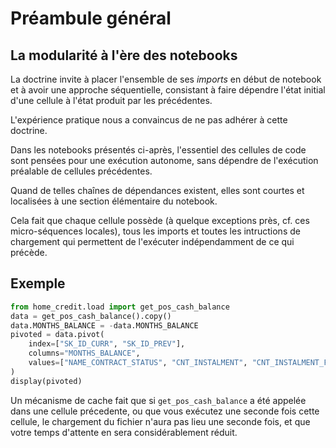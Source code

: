 # Préambule général

## La modularité à l'ère des notebooks

La doctrine invite à placer l'ensemble de ses *imports* en début de notebook et à avoir une approche séquentielle, consistant à faire dépendre l'état initial d'une cellule à l'état produit par les précédentes.

L'expérience pratique nous a convaincus de ne pas adhérer à cette doctrine.

Dans les notebooks présentés ci-après, l'essentiel des cellules de code sont pensées pour une exécution autonome, sans dépendre de l'exécution préalable de cellules précédentes.

Quand de telles chaînes de dépendances existent, elles sont courtes et localisées à une section élémentaire du notebook.

Cela fait que chaque cellule possède (à quelque exceptions près, cf. ces micro-séquences locales), tous les imports et toutes les intructions de chargement qui permettent de l'exécuter indépendamment de ce qui précède.

Exemple
-------

```Python
from home_credit.load import get_pos_cash_balance
data = get_pos_cash_balance().copy()
data.MONTHS_BALANCE = -data.MONTHS_BALANCE
pivoted = data.pivot(
    index=["SK_ID_CURR", "SK_ID_PREV"],
    columns="MONTHS_BALANCE",
    values=["NAME_CONTRACT_STATUS", "CNT_INSTALMENT", "CNT_INSTALMENT_FUTURE", "SK_DPD", "SK_DPD_DEF"]
)
display(pivoted)
```

Un mécanisme de cache fait que si `get_pos_cash_balance` a été appelée dans une cellule précedente, ou que vous exécutez une seconde fois cette cellule, le chargement du fichier n'aura pas lieu une seconde fois, et que votre temps d'attente en sera considérablement réduit.

